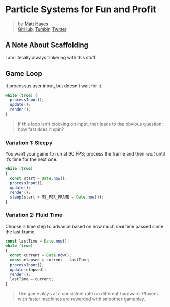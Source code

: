 # Particle Systems for Fun and Profit
> by [Matt Hayes](mailto:matt@mysterycommand.com)<br>
> [GitHub](https://github.com/mysterycommand), [Tumblr](https://mysterycommand.tumblr.com), [Twitter](https://twitter.com/mysterycommand)

## A Note About Scaffolding
I am literally always tinkering with this stuff.

## Game Loop
It processus user input, but doesn't wait for it.
```ts
while (true) {
  processInput();
  update();
  render();
}
```
> If this loop isn’t blocking on input, that leads to the obvious question: how fast does it spin?

### Variation 1: Sleepy
You want your game to run at 60 FPS; process the frame and then _wait_ until it’s time for the next one.
```ts
while (true)
{
  const start = Date.now();
  processInput();
  update();
  render();
  sleep(start + MS_PER_FRAME - Date.now());
}
```

### Variation 2: Fluid Time
Choose a time step to advance based on how much _real_ time passed since the last frame.
```ts
const lastTime = Date.now();
while (true)
{
  const current = Date.now();
  const elapsed = current - lastTime;
  processInput();
  update(elapsed);
  render();
  lastTime = current;
}
```
> The game plays at a consistent rate on different hardware.
> Players with faster machines are rewarded with smoother gameplay.
